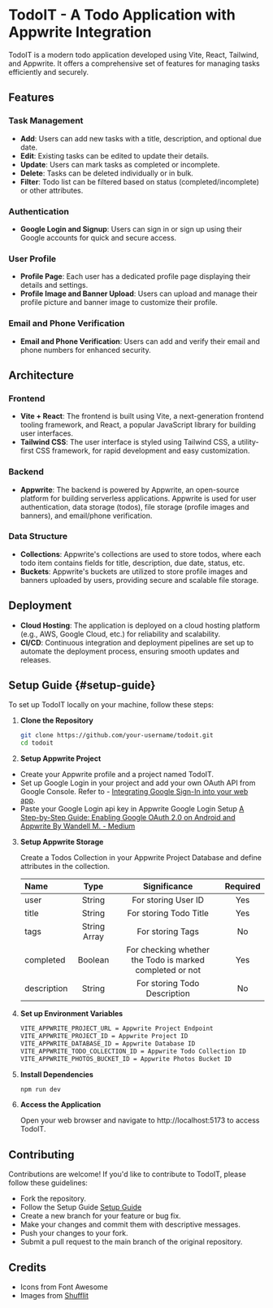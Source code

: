 # TodoIT - A Todo Application with Appwrite Integration

TodoIT is a modern todo application developed using Vite, React, Tailwind, and Appwrite. It offers a comprehensive set of features for managing tasks efficiently and securely.

## Features

### Task Management
- **Add**: Users can add new tasks with a title, description, and optional due date.
- **Edit**: Existing tasks can be edited to update their details.
- **Update**: Users can mark tasks as completed or incomplete.
- **Delete**: Tasks can be deleted individually or in bulk.
- **Filter**: Todo list can be filtered based on status (completed/incomplete) or other attributes.

### Authentication
- **Google Login and Signup**: Users can sign in or sign up using their Google accounts for quick and secure access.

### User Profile
- **Profile Page**: Each user has a dedicated profile page displaying their details and settings.
- **Profile Image and Banner Upload**: Users can upload and manage their profile picture and banner image to customize their profile.

### Email and Phone Verification
- **Email and Phone Verification**: Users can add and verify their email and phone numbers for enhanced security.

## Architecture

### Frontend
- **Vite + React**: The frontend is built using Vite, a next-generation frontend tooling framework, and React, a popular JavaScript library for building user interfaces.
- **Tailwind CSS**: The user interface is styled using Tailwind CSS, a utility-first CSS framework, for rapid development and easy customization.

### Backend
- **Appwrite**: The backend is powered by Appwrite, an open-source platform for building serverless applications. Appwrite is used for user authentication, data storage (todos), file storage (profile images and banners), and email/phone verification.

### Data Structure
- **Collections**: Appwrite's collections are used to store todos, where each todo item contains fields for title, description, due date, status, etc.
- **Buckets**: Appwrite's buckets are utilized to store profile images and banners uploaded by users, providing secure and scalable file storage.

## Deployment
- **Cloud Hosting**: The application is deployed on a cloud hosting platform (e.g., AWS, Google Cloud, etc.) for reliability and scalability.
- **CI/CD**: Continuous integration and deployment pipelines are set up to automate the deployment process, ensuring smooth updates and releases.

## Setup Guide {#setup-guide}

To set up TodoIT locally on your machine, follow these steps:

1. **Clone the Repository**
   ```bash
   git clone https://github.com/your-username/todoit.git
   cd todoit
    ```
2. **Setup Appwrite Project**
- Create your Appwrite profile and a project named TodoIT.
- Set up Google Login in your project and add your own OAuth API from Google Console. Refer to - [Integrating Google Sign-In into your web app](https://developers.google.com/identity/sign-in/web/sign-in).
- Paste your Google Login api key in Appwrite Google Login Setup [A Step-by-Step Guide: Enabling Google OAuth 2.0 on Android and Appwrite By Wandell M. - Medium](https://medium.com/@wendell.malpas/a-step-by-step-guide-enabling-google-oauth-2-0-on-android-and-appwrite-1be94e7a09a3#:~:text=Appwrite%20Setup%201%20Step%201%3A%20Sign%20Up%20and,details.%202%20Step%202%3A%20Add%20a%20New%20Platform)

3. **Setup Appwrite Storage**

    Create a Todos Collection in your Appwrite Project Database and define attributes in the collection.

    | Name | Type | Significance | Required |
    |:-----|:----:|:----------:| :--------------: |
    | user | String | For storing User ID | Yes |
    | title | String | For storing Todo Title | Yes |
    | tags | String Array | For storing Tags | No |
    | completed | Boolean | For checking whether the Todo is marked completed or not | Yes |
    | description | String | For storing Todo Description | No |

4. **Set up Environment Variables**
    ```bash 
    VITE_APPWRITE_PROJECT_URL = Appwrite Project Endpoint
    VITE_APPWRITE_PROJECT_ID = Appwrite Project ID
    VITE_APPWRITE_DATABASE_ID = Appwrite Database ID
    VITE_APPWRITE_TODO_COLLECTION_ID = Appwrite Todo Collection ID
    VITE_APPWRITE_PHOTOS_BUCKET_ID = Appwrite Photos Bucket ID
    ```
5. **Install Dependencies**
    ```bash
    npm run dev
    ```

6. **Access the Application**

    Open your web browser and navigate to http://localhost:5173 to access TodoIT.


## Contributing

Contributions are welcome! If you'd like to contribute to TodoIT, please follow these guidelines:

- Fork the repository.
- Follow the Setup Guide [Setup Guide](#setup-guide)
- Create a new branch for your feature or bug fix.
- Make your changes and commit them with descriptive messages.
- Push your changes to your fork.
- Submit a pull request to the main branch of the original repository.

## Credits

- Icons from Font Awesome
- Images from [Shufflit](https://sakshamjain0464.github.io/ShufflIt/)